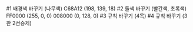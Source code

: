 #1 배경색 바꾸기 (나무색)
C68A12 (198, 139, 18)
#2 돌색 바꾸기 (빨간색, 초록색)
FF0000 (255, 0, 0)
008000 (0, 128, 0)
#3 규칙 바꾸기 (4목)
#4 규칙 바꾸기 (3판 2선승제)

